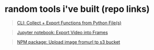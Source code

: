# random tools i've built (repo links)

> [CLI: Collect + Export Functions from Python File(s)](https://github.com/amandaratio/collect)

> [Jupyter notebook: Export Video into Frames](https://github.com/amandaratio/collect)

> [NPM package: Upload image fromurl tp s3 bucket](https://github.com/amandaratio/s3-imageurl-upload)
